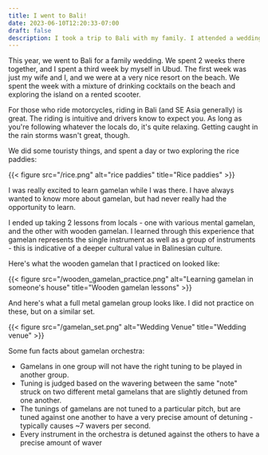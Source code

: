 ```yaml
---
title: I went to Bali!
date: 2023-06-10T12:20:33-07:00
draft: false
description: I took a trip to Bali with my family. I attended a wedding, and learned gamelan
---
```


This year, we went to Bali for a family wedding. We spent 2 weeks there together, and I spent a third week by myself in Ubud. The first week was just my wife and I, and we were at a very nice resort on the beach. We spent the week with a mixture of drinking cocktails on the beach and exploring the island on a rented scooter.

For those who ride motorcycles, riding in Bali (and SE Asia generally) is great. The riding is intuitive and drivers know to expect you. As long as you're following whatever the locals do, it's quite relaxing. Getting caught in the rain storms wasn't great, though.

We did some touristy things, and spent a day or two exploring the rice paddies:

{{< figure src="/rice.png" alt="rice paddies" title="Rice paddies" >}}

I was really excited to learn gamelan while I was there. I have always wanted to know more about gamelan, but had never really had the opportunity to learn.

I ended up taking 2 lessons from locals - one with various mental gamelan, and the other with wooden gamelan. I learned through this experience that gamelan represents the single instrument as well as a group of instruments - this is indicative of a deeper cultural value in Balinesian culture.

Here's what the wooden gamelan that I practiced on looked like:

{{< figure src="/wooden_gamelan_practice.png" alt="Learning gamelan in someone's house" title="Wooden gamelan lessons" >}}

And here's what a full metal gamelan group looks like. I did not practice on these, but on a similar set.

{{< figure src="/gamelan_set.png" alt="Wedding Venue" title="Wedding venue" >}}

Some fun facts about gamelan orchestra:

- Gamelans in one group will not have the right tuning to be played in another group.
- Tuning is judged based on the wavering between the same "note" struck on two different metal gamelans that are slightly detuned from one another.
- The tunings of gamelans are not tuned to a particular pitch, but are tuned against one another to have a very precise amount of detuning - typically causes ~7 wavers per second.
- Every instrument in the orchestra is detuned against the others to have a precise amount of waver